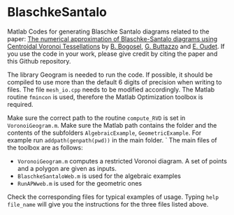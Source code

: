 # BlaschkeSantalo
Matlab Codes for generating Blaschke Santalo diagrams related to the paper:  [The numerical approximation of Blaschke-Santalo diagrams using Centroidal Voronoi Tessellations](https://hal.science/hal-03966754) by [B. Bogosel](http://www.cmap.polytechnique.fr/~beniamin.bogosel/), [G. Buttazzo](https://people.dm.unipi.it/buttazzo/) and [E. Oudet](https://membres-ljk.imag.fr/Edouard.Oudet/). If you use the code in your work, please give credit by citing the paper and this Github repository.

The library Geogram is needed to run the code. If possible, it should be compiled to use more than the default 6 digits of precision when writing to files. The file `mesh_io.cpp` needs to be modified accordingly. The Matlab routine `fmincon` is used, therefore the Matlab Optimization toolbox is required. 

Make sure the correct path to the routine `compute_RVD` is set in `VoronoiGeogram.m`. Make sure the Matlab path contains the folder and the contents of the subfolders `AlgebraicExample`, `GeometricExample`. For example run `addpath(genpath(pwd))` in the main folder. 
`
The main files of the toolbox are as follows:
- `VoronoiGeogram.m`  computes a restricted Voronoi diagram. A set of points and a polygon are given as inputs.
- `BlaschkeSantaloWeb.m` is used for the algebraic examples
- `RunAPWweb.m` is used for the geometric ones

Check the corresponding files for typical examples of usage. Typing `help file_name` will give you the instructions for the three files listed above.
